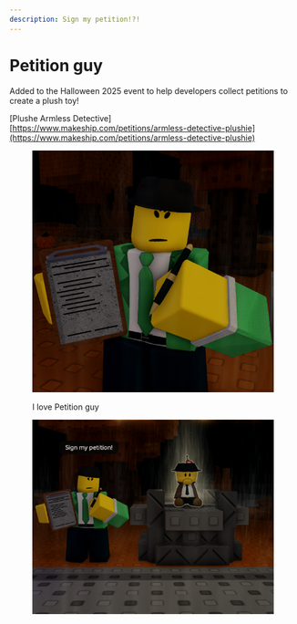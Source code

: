 ```yaml
---
description: Sign my petition!?!
---
```


# Petition guy

Added to the Halloween 2025 event to help developers collect petitions to create a plush toy!\
&#x20;

&#x20;                                                             \[Plushe Armless Detective]            \
&#x20;                       [https://www.makeship.com/petitions/armless-detective-plushie](https://www.makeship.com/petitions/armless-detective-plushie)

<figure><img src="../.gitbook/assets/file3 (12).png" alt=""><figcaption><p>I love Petition guy</p></figcaption></figure>

<figure><img src="../.gitbook/assets/file4 (5).png" alt=""><figcaption></figcaption></figure>
